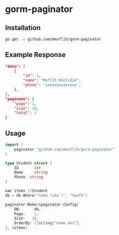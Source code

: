 # gorm-paginator

## Installation

```bash
go get -u github.com/mmuflih/gorm-paginator
```

## Example Response
```json
"data": [
    {
        "id": 1,
        "name": "Muflih Kholidin",
        "phone": "xxxxxxxxxxxxxx",
    },
],
"paginate": {
    "page": 1,
    "size": 10,
    "total": 3
}
```

## Usage

```go
import (
    paginator "github.com/mmuflih/gorm-paginator"
)

type Student struct {
	ID       int
	Name     string
	Phone  string
}

var items []Student
db = db.Where("name like ?", "%muf%")

paginator.Make(&paginator.Config{
    DB:      db,
    Page:    1,
    Size:   10,
    OrderBy: []string{"name asc"},
}, &items)
```